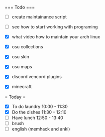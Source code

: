 === Todo ===

- [ ] create maintainance script
- [ ] see how to start working with programing
- [X] what video how to maintain your arch linux
- [X] osu collections
- [X] osu skin
- [X] osu maps
- [X] discord vencord plugins
- [X] minecraft


= Today =

- [X] To do laundry 10:00 - 11:30
- [X] Do the dishes 11:30 - 12:10
- [ ] Have lunch 12:50 - 13:40
- [ ] brush
- [ ] english (memhack and anki)
